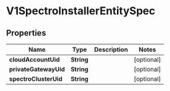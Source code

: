 # V1SpectroInstallerEntitySpec

## Properties
Name | Type | Description | Notes
------------ | ------------- | ------------- | -------------
**cloudAccountUid** | **String** |  |  [optional]
**privateGatewayUid** | **String** |  |  [optional]
**spectroClusterUid** | **String** |  |  [optional]
